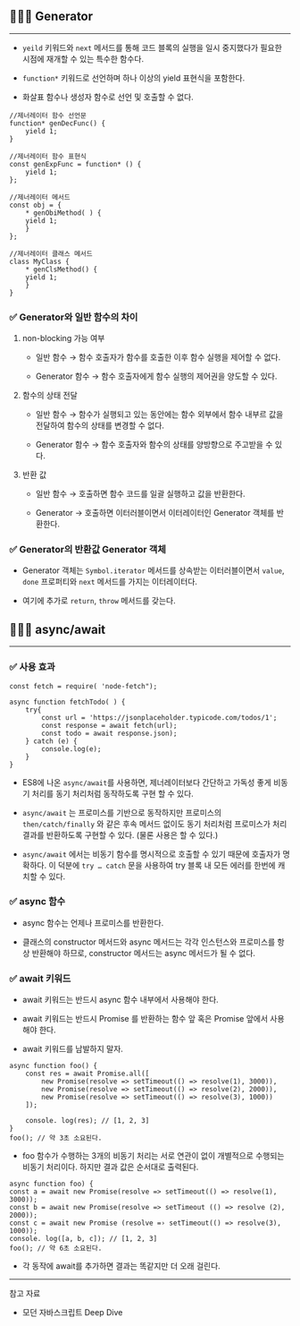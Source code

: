 ## 🧑🏻‍💻 Generator

---

- `yeild` 키워드와 `next` 메서드를 통해 코드 블록의 실행을 일시 중지했다가 필요한 시점에 재개할 수 있는 특수한 함수다.

- `function*` 키워드로 선언하며 하나 이상의 yield 표현식을 포함한다.

- 화살표 함수나 생성자 함수로 선언 및 호출할 수 없다.

```tsx
//제너레이터 함수 선언문
function* genDecFunc() {
	yield 1;
}

//제너레이터 함수 표현식
const genExpFunc = function* () {
	yield 1;
};

//제너레이터 메서드
const obj = {
	* genObiMethod( ) {
	yield 1;
	}
};

//제너레이터 클래스 메서드
class MyClass {
	* genClsMethod() {
	yield 1;
	}
}
```

### ✅ Generator와 일반 함수의 차이

1. non-blocking 가능 여부
    - 일반 함수 → 함수 호출자가 함수를 호출한 이후 함수 실행을 제어할 수 없다.
        
    - Generator 함수 → 함수 호출자에게 함수 실행의 제어권을 양도할 수 있다.


2. 함수의 상태 전달
    - 일반 함수 → 함수가 실행되고 있는 동안에는 함수 외부에서 함수 내부르 값을 전달하여 함수의 상태를 변경할 수 없다.
        
    - Generator 함수 → 함수 호출자와 함수의 상태를 양방향으로 주고받을 수 있다.


3. 반환 값
    - 일반 함수 → 호출하면 함수 코드를 일괄 실행하고 값을 반환한다.
        
    - Generator → 호출하면 이터러블이면서 이터레이터인 Generator 객체를 반환한다.
        

### ✅ Generator의 반환값 Generator 객체

- Generator 객체는 `Symbol.iterator` 메서드를 상속받는 이터러블이면서 `value`, `done` 프로퍼티와 `next` 메서드를 가지는 이터레이터다.

- 여기에 추가로 `return`, `throw` 메서드를 갖는다.

## 🧑🏻‍💻 async/await

---

### ✅ 사용 효과

```tsx
const fetch = require( 'node-fetch");

async function fetchTodo( ) {
	try{
		const url = 'https://jsonplaceholder.typicode.com/todos/1';
		const response = await fetch(url);
		const todo = await response.json);
	} catch (e) {
		console.log(e);
	}
}
```

- ES8에 나온 `async/await`를 사용하면, 제너레이터보다 간단하고 가독성 좋게 비동기 처리를 동기 처리처럼 동작하도록 구현 할 수 있다.

- `async/await` 는 프로미스를 기반으로 동작하지만 프로미스의 `then/catch/finally` 와 같은 후속 메서드 없이도 동기 처리처럼 프로미스가 처리 결과를 반환하도록 구현할 수 있다. (물론 사용은 할 수 있다.)

- `async/await` 에서는 비동기 함수를 명시적으로 호출할 수 있기 때문에 호출자가 명확하다. 이 덕분에 `try … catch` 문을 사용하여 try 블록 내 모든 에러를 한번에 캐치할 수 있다.

### ✅ async 함수

- async 함수는 언제나 프로미스를 반환한다.

- 클래스의 constructor 메서드와  async 메서드는 각각 인스턴스와 프로미스를 항상 반환해야 하므로, constructor 메서드는 async 메서드가 될 수 없다.

### ✅ await 키워드

- await 키워드는 반드시 async 함수 내부에서 사용해야 한다.

- await 키워드는 반드시 Promise 를 반환하는 함수 앞 혹은 Promise 앞에서 사용해야 한다.

- await 키워드를 남발하지 말자.

```tsx
async function foo() {
	const res = await Promise.all([
		new Promise(resolve => setTimeout(() => resolve(1), 3000)), 
		new Promise(resolve => setTimeout(() => resolve(2), 2000)), 
		new Promise(resolve => setTimeout(() => resolve(3), 1000))
	]);

	console. log(res); // [1, 2, 3]
}
foo(); // 약 3초 소요된다.
```

- foo 함수가 수행하는 3개의 비동기 처리는 서로 연관이 없이 개별적으로 수행되는 비동기 처리이다. 하지만 결과 값은 순서대로 출력된다.

```tsx
async function foo) {
const a = await new Promise(resolve => setTimeout(() => resolve(1), 3000));
const b = await new Promise(resolve => setTimeout (() => resolve (2), 2000));
const c = await new Promise (resolve =› setTimeout(() => resolve(3), 1000));
console. log([a, b, c]); // [1, 2, 3]
foo(); // 약 6초 소요된다.
```

- 각 동작에 await를 추가하면 결과는 똑같지만 더 오래 걸린다.

---
참고 자료
- 모던 자바스크립트 Deep Dive
